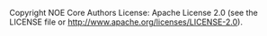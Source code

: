 Copyright NOE Core Authors
License: Apache License 2.0 (see the LICENSE file
         or http://www.apache.org/licenses/LICENSE-2.0).
